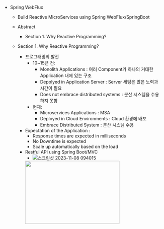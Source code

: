 - Spring WebFlux
  - Build Reactive MicroServices using Spring WebFlux/SpringBoot
  - Abstract
    - Section 1. Why Reactive Programming?
  
  - Section 1. Why Reactive Programming?
    - 프로그래밍의 발전
      - 10~15년 전:
        - Monolith Applications : 여러 Component가 하나의 거대한 Application 내에 있는 구조
        - Depolyed in Application Server : Server 세팅은 많은 노력과 시간이 필요
        - Does not embrace distributed systems : 분산 시스템을 수용하지 못함
      - 현재:
        - Microservices Applications : MSA
        - Deployed in Cloud Environments : Cloud 환경에 배포
        - Embrace Distributed System : 분산 시스템 수용
    - Expectation of the Application : 
      - Response times are expected in milliseconds
      - No Downtime is expected
      - Scale up automatically based on the load
    - Restful API using Spring Boot/MVC
      - ![스크린샷 2023-11-08 094015](https://github.com/jychoi9712/Spring/assets/39684556/b0f63c00-09d7-42a8-a909-90cb499f223c)
      <img src="https://github.com/jychoi9712/Spring/assets/39684556/b0f63c00-09d7-42a8-a909-90cb499f223c" width="300" height="200">

